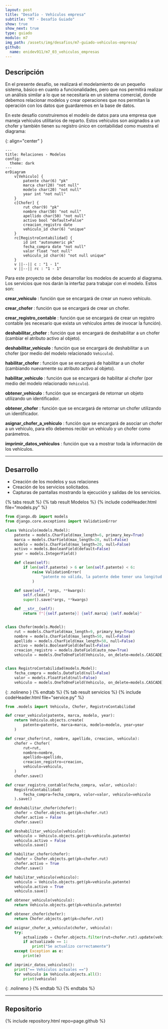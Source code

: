 ```yaml
---
layout: post
title: "Desafío - Vehículos empresa"
subtitle: "M7 - Desafío Guiado"
show: true
show_next: true
type: guiado
modulo: m7
img_path: /assets/img/desafios/m7-guiado-vehiculos-empresa/
github:
  name: enidev911/m7_03_vehiculos_empresas
---
```


## Descripción

En el presente desafío, se realizará el modelamiento de un pequeño sistema, básico en cuanto a funcionalidades, pero que nos permitirá realizar un análisis similar a lo que se necesitaría en un sistema comercial, donde debemos relacionar modelos y crear operaciones que nos permitan la operación con los datos que guardaremos en la base de datos.

En este desafío construiremos el modelo de datos para una empresa que maneja vehículos utilitarios de reparto. Estos vehículos son asignados a un chofer y también tienen su registro único en contabilidad como muestra el diagrama:

{: align="center" }
```mermaid
---
title: Relaciones - Modelos
config:
  theme: dark
---
erDiagram
	v[Vehiculo] {
		patente char(6) "pk"
		marca char(20) "not null"
		modelo char(20) "not null"
		year int "not null"
	}
	c[Chofer] {
		rut char(9) "pk"
		nombre char(50) "not null"
		apellido char(50) "not null"
		activo bool "default=False"
		creacion_registro date
		vehiculo_id char(6) "unique"
	}
	rc[RegistroContabilidad] {
		id int "autonumeric pk"
		fecha_compra date "not null"
		valor float "not null"
		vehiculo_id char(6) "not null unique"
	}
	v ||--|| c : "1 - 1"
	v ||--|| rc : "1 - 1"
```

Para este proyecto se debe desarrollar los modelos de acuerdo al diagrama. Los servicios que nos darán la interfaz para trabajar con el modelo. Estos son:

**crear_vehiculo**
: función que se encargará de crear un nuevo vehículo.

**crear_chofer**
: función que se encargará de crear un chofer.

**crear_registro_contable**
: función que se encargará de crear un registro contable (es necesario que exista un vehículos antes de invocar la función).

**deshabilitar_chofer**
: función que se encargará de deshabilitar a un chofer (cambiar el atributo activo al objeto).

**deshabilitar_vehiculo**
: función que se encargará de deshabilitar a un chofer (por medio del modelo relacionado `Vehiculo`).

**habilitar_chofer**
: función que se encargará de habilitar a un chofer (cambiando nuevamente su atributo activo al objeto).

**habilitar_vehiculo**
: función que se encargará de habilitar al chofer (por medio del modelo relacionado `Vehiculo`).

**obtener_vehiculo**
: función que se encargará de retornar un objeto utilizando un identificador.

**obtener_chofer**
: función que se encargará de retornar un chofer utilizando un identificador.

**asignar_chofer_a_vehiculo**
: función que se encargará de asociar un chofer a un vehículo, para ello debemos recibir un vehículo y un chofer como parámetros.

**imprimir_datos_vehiculos**
: función que va a mostrar toda la información de los vehículos.

---

## Desarrollo

- Creación de los modelos y sus relaciones 
- Creación de los servicios solicitados.
- Capturas de pantallas mostrando la ejecución y salidas de los servicios.


{% tabs result %}
{% tab result Modelos %}
{% include codeHeader.html file="models.py" %}
```python
from django.db import models
from django.core.exceptions import ValidationError

class Vehiculo(models.Model):
    patente = models.CharField(max_length=6, primary_key=True)
    marca = models.CharField(max_length=20, null=False)
    modelo = models.CharField(max_length=20, null=False)
    activo = models.BooleanField(default=False)
    year = models.IntegerField()

    def clean(self):
        if len(self.patente) > 6 or len(self.patente) < 6:
            raise ValidationError(
                "patente no válida, la patente debe tener una longitud exacta de 6 caracteres"
            )

    def save(self, *args, **kwargs):
        self.clean()
        super().save(*args, **kwargs)

    def __str__(self):
        return f"[{self.patente}] {self.marca} {self.modelo}"


class Chofer(models.Model):
    rut = models.CharField(max_length=9, primary_key=True)
    nombre = models.CharField(max_length=50, null=False)
    apellido = models.CharField(max_length=50, null=False)
    activo = models.BooleanField(default=False)
    creacion_registro = models.DateField(auto_now=True)
    vehiculo = models.OneToOneField(Vehiculo, on_delete=models.CASCADE)


class RegistroContabilidad(models.Model):
    fecha_compra = models.DateField(null=False)
    valor = models.FloatField(null=False)
    vehiculo = models.OneToOneField(Vehiculo, on_delete=models.CASCADE)
```
{: .nolineno }
{% endtab %}
{% tab result servicios %}
{% include codeHeader.html file="service.py" %}
```py
from .models import Vehiculo, Chofer, RegistroContabilidad

def crear_vehiculo(patente, marca, modelo, year):
    return Vehiculo.objects.create(
        patente=patente, marca=marca, modelo=modelo, year=year
    )

def crear_chofer(rut, nombre, apellido, creacion, vehiculo):
    chofer = Chofer(
        rut=rut,
        nombre=nombre,
        apellido=apellido,
        creacion_registro=creacion,
        vehiculo=vehiculo,
    )
    chofer.save()

def crear_registro_contable(fecha_compra, valor, vehiculo):
    RegistroContabilidad(
        fecha_compra=fecha_compra, valor=valor, vehiculo=vehiculo
    ).save()

def deshabilitar_chofer(chofer):
    chofer = Chofer.objects.get(pk=chofer.rut)
    chofer.activo = False
    chofer.save()

def deshabilitar_vehiculo(vehiculo):
    vehiculo = Vehiculo.objects.get(pk=vehiculo.patente)
    vehiculo.activo = False
    vehiculo.save()

def habilitar_chofer(chofer):
    chofer = Chofer.objects.get(pk=chofer.rut)
    chofer.activo = True
    chofer.save()

def habilitar_vehiculo(vehiculo):
    vehiculo = Vehiculo.objects.get(pk=vehiculo.patente)
    vehiculo.activo = True
    vehiculo.save()

def obtener_vehiculo(vehiculo):
    return Vehiculo.objects.get(pk=vehiculo.patente)

def obtener_chofer(chofer):
    return Chofer.objects.get(pk=chofer.rut)

def asignar_chofer_a_vehiculo(chofer, vehiculo):
    try:
        actualizado = Chofer.objects.filter(rut=chofer.rut).update(vehiculo=vehiculo)
        if actualizado == 1:
            print("Se actualizo correctamente")
    except Exception as e:
        print(e)

def imprimir_datos_vehiculos():
    print("== Vehículos actuales ==")
    for vehiculo in Vehiculo.objects.all():
        print(vehiculo)
```
{: .nolineno }
{% endtab %}
{% endtabs %}

---

## Repositorio

{% include repository.html repo=page.github %}
